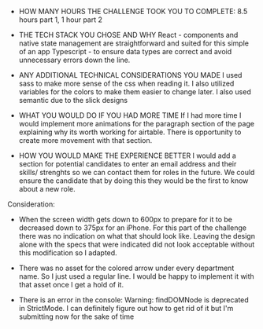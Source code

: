 - HOW MANY HOURS THE CHALLENGE TOOK YOU TO COMPLETE: 8.5 hours part 1, 1 hour part 2

- THE TECH STACK YOU CHOSE AND WHY
  React - components and native state management are straightforward and suited for this simple of an app
  Typescript - to ensure data types are correct and avoid unnecessary errors down the line.

- ANY ADDITIONAL TECHNICAL CONSIDERATIONS YOU MADE
  I used sass to make more sense of the css when reading it. I also utilized variables for the colors to make them easier to change later. I also used semantic due to the slick designs

- WHAT YOU WOULD DO IF YOU HAD MORE TIME
  If I had more time I would implement more animations for the paragraph section of the page explaining why its worth working for airtable. There is opportunity to create more movement with that section.

- HOW YOU WOULD MAKE THE EXPERIENCE BETTER
  I would add a section for potential candidates to enter an email address and their skills/ strenghts so we can contact them for roles in the future. We could ensure the candidate that by doing this they would be the first to know about a new role.

Consideration:

- When the screen width gets down to 600px to prepare for it to be decreased down to 375px for
  an iPhone. For this part of the challenge there was no indication on what that should look like. Leaving the design alone with the specs that were indicated did not look acceptable without this modification so I adapted.

- There was no asset for the colored arrow under every department name. So I just used a
  regular line. I would be happy to implement it with that asset once I get a hold of it.

- There is an error in the console: Warning: findDOMNode is deprecated in StrictMode.
  I can definitely figure out how to get rid of it but I'm submitting now for the sake of time
